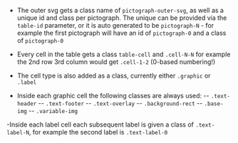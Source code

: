 
- The outer svg gets a class name of `pictograph-outer-svg`, as well as a unique id and class per pictograph. The unique can be provided via the `table-id` parameter, or it is auto generated to be `pictograph-N` - for example the first pictograph will have an id of `pictograph-0` and a class of `pictograph-0`

- Every cell in the table gets a class `table-cell` and `.cell-N-N` for example the 2nd row 3rd column would get `.cell-1-2` (0-based numbering!)
- The cell type is also added as a class, currently either `.graphic` or `.label`
- Inside each graphic cell the following classes are always used:
-- `.text-header`
-- `.text-footer`
-- `.text-overlay`
-- `.background-rect`
-- `.base-img`
-- `.variable-img`

-Inside each label cell each subsequent label is given a class of `.text-label-N`, for example the second label is `.text-label-0`

